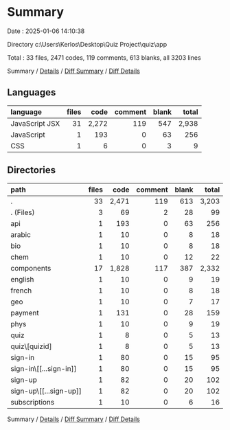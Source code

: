 # Summary

Date : 2025-01-06 14:10:38

Directory c:\\Users\\Kerlos\\Desktop\\Quiz Project\\quiz\\app

Total : 33 files,  2471 codes, 119 comments, 613 blanks, all 3203 lines

Summary / [Details](details.md) / [Diff Summary](diff.md) / [Diff Details](diff-details.md)

## Languages
| language | files | code | comment | blank | total |
| :--- | ---: | ---: | ---: | ---: | ---: |
| JavaScript JSX | 31 | 2,272 | 119 | 547 | 2,938 |
| JavaScript | 1 | 193 | 0 | 63 | 256 |
| CSS | 1 | 6 | 0 | 3 | 9 |

## Directories
| path | files | code | comment | blank | total |
| :--- | ---: | ---: | ---: | ---: | ---: |
| . | 33 | 2,471 | 119 | 613 | 3,203 |
| . (Files) | 3 | 69 | 2 | 28 | 99 |
| api | 1 | 193 | 0 | 63 | 256 |
| arabic | 1 | 10 | 0 | 8 | 18 |
| bio | 1 | 10 | 0 | 8 | 18 |
| chem | 1 | 10 | 0 | 12 | 22 |
| components | 17 | 1,828 | 117 | 387 | 2,332 |
| english | 1 | 10 | 0 | 9 | 19 |
| french | 1 | 10 | 0 | 8 | 18 |
| geo | 1 | 10 | 0 | 7 | 17 |
| payment | 1 | 131 | 0 | 28 | 159 |
| phys | 1 | 10 | 0 | 9 | 19 |
| quiz | 1 | 8 | 0 | 5 | 13 |
| quiz\\[quizid] | 1 | 8 | 0 | 5 | 13 |
| sign-in | 1 | 80 | 0 | 15 | 95 |
| sign-in\\[[...sign-in]] | 1 | 80 | 0 | 15 | 95 |
| sign-up | 1 | 82 | 0 | 20 | 102 |
| sign-up\\[[...sign-up]] | 1 | 82 | 0 | 20 | 102 |
| subscriptions | 1 | 10 | 0 | 6 | 16 |

Summary / [Details](details.md) / [Diff Summary](diff.md) / [Diff Details](diff-details.md)